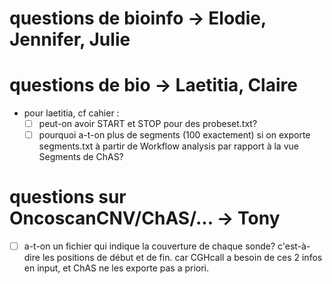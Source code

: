 # questions de bioinfo -> Elodie, Jennifer, Julie

# questions de bio -> Laetitia, Claire
- pour laetitia, cf cahier :
    - [ ] peut-on avoir START et STOP pour des probeset.txt?
    - [ ] pourquoi a-t-on plus de segments (100 exactement) si on exporte segments.txt à partir de Workflow analysis par rapport à la vue Segments de ChAS?
# questions sur OncoscanCNV/ChAS/... -> Tony
- [ ] a-t-on un fichier qui indique la couverture de chaque sonde? c'est-à-dire les positions de début et de fin. car CGHcall a besoin de ces 2 infos en input, et ChAS ne les exporte pas a priori.